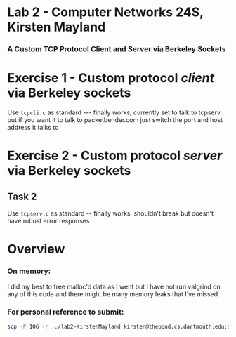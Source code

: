 # Lab 2 - Computer Networks 24S, Kirsten Mayland
### A Custom TCP Protocol Client and Server via Berkeley Sockets

# Exercise 1 - Custom protocol _client_ via Berkeley sockets

Use `tcpcli.c` as standard --- finally works, currently set to talk to tcpserv but if you want it to talk to packetbender.com just switch the port and host address it talks to

# Exercise 2 - Custom protocol _server_ via Berkeley sockets
## Task 2
Use `tcpserv.c` as standard -- finally works, shouldn't break but doesn't have robust error responses

# Overview
### On memory:
I did my best to free malloc'd data as I went but I have not run valgrind on any of this code and there might be many memory leaks that I've missed

### For personal reference to submit:
```bash
scp -P 106 -r ../lab2-KirstenMayland kirsten@thepond.cs.dartmouth.edu:submissions/lab2
```